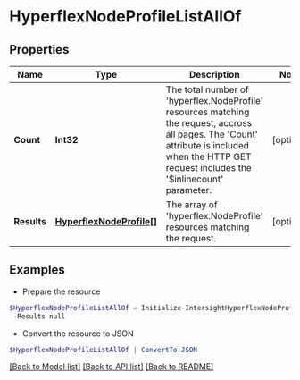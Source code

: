 # HyperflexNodeProfileListAllOf
## Properties

Name | Type | Description | Notes
------------ | ------------- | ------------- | -------------
**Count** | **Int32** | The total number of &#39;hyperflex.NodeProfile&#39; resources matching the request, accross all pages. The &#39;Count&#39; attribute is included when the HTTP GET request includes the &#39;$inlinecount&#39; parameter. | [optional] 
**Results** | [**HyperflexNodeProfile[]**](HyperflexNodeProfile.md) | The array of &#39;hyperflex.NodeProfile&#39; resources matching the request. | [optional] 

## Examples

- Prepare the resource
```powershell
$HyperflexNodeProfileListAllOf = Initialize-IntersightHyperflexNodeProfileListAllOf  -Count null `
 -Results null
```

- Convert the resource to JSON
```powershell
$HyperflexNodeProfileListAllOf | ConvertTo-JSON
```

[[Back to Model list]](../README.md#documentation-for-models) [[Back to API list]](../README.md#documentation-for-api-endpoints) [[Back to README]](../README.md)

